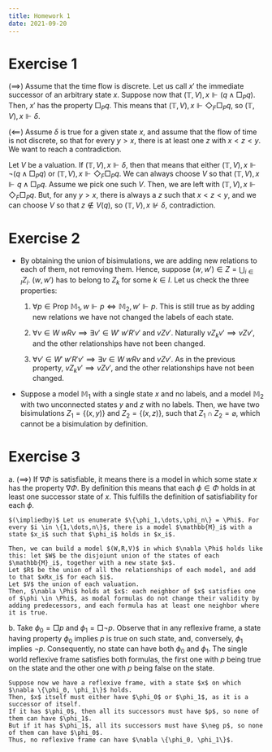 ```yaml
---
title: Homework 1
date: 2021-09-20
---
```


# Exercise 1

$(\implies)$ Assume that the time flow is discrete. Let us call $x'$ the immediate successor of an arbitrary state $x$. Suppose now that $(\mathbb{T}, V), x \Vdash (q \wedge \Box_P q)$. Then, $x'$ has the property $\Box_P q$. This means that $(\mathbb{T}, V), x \Vdash \Diamond_F \Box_P q$, so $(\mathbb{T}, V), x \Vdash \delta$.

$(\impliedby)$ Assume $\delta$ is true for a given state $x$, and assume that the flow of time is not discrete, so that for every $y > x$, there is at least one $z$ with $x < z < y$. We want to reach a contradiction.

Let $V$ be a valuation. If $(\mathbb{T}, V), x \Vdash \delta$, then that means that either $(\mathbb{T}, V), x \Vdash \neg (q \wedge \Box_P q)$ or $(\mathbb{T}, V), x \Vdash \Diamond_F \Box_P q$. We can always choose $V$ so that $(\mathbb{T}, V), x \Vdash q \wedge \Box_P q$. Assume we pick one such $V$. Then, we are left with $(\mathbb{T}, V), x \Vdash \Diamond_F \Box_P q$. But, for any $y > x$, there is always a $z$ such that $x < z < y$, and we can choose $V$ so that $z \notin V(q)$, so $(\mathbb{T}, V), x \not \Vdash \delta$, contradiction.

# Exercise 2

- By obtaining the union of bisimulations, we are adding new relations to each of them, not removing them.
    Hence, suppose $(w,w') \in Z = \bigcup_{i \in I} Z_i$. $(w,w')$ has to belong to $Z_k$ for some $k \in I$.
    Let us check the three properties:

    1. $\forall p \in \mathrm{Prop} \; \mathbb{M}_1, w \Vdash p \iff \mathbb{M}_2, w' \Vdash p$.
        This is still true as by adding new relations we have not changed the labels of each state.

    2. $\forall v \in W \; wRv \implies \exists v' \in W' \; w'R'v' \text{ and } vZv'$.
        Naturally $vZ_k v' \implies vZv'$, and the other relationships have not been changed.

    3. $\forall v' \in W' \; w'R'v' \implies \exists v \in W \; wRv \text{ and } vZv'$.
        As in the previous property, $vZ_k v' \implies vZv'$, and the other relationships have not been changed.

- Suppose a model $\mathbb{M}_1$ with a single state $x$ and no labels, and a model $\mathbb{M}_2$ with two unconnected states $y$ and $z$ with no labels.
    Then, we have two bisimulations $Z_1 = \{(x,y)\}$ and $Z_2 = \{(x,z)\}$, such that $Z_1 \cap Z_2 = \varnothing$, which cannot be a bisimulation by definition.

# Exercise 3

a. $(\implies)$ If $\nabla \Phi$ is satisfiable, it means there is a model in which some state $x$ has the property $\nabla \Phi$.
    By definition this means that each $\phi \in \Phi$ holds in at least one successor state of $x$.
    This fulfills the definition of satisfiability for each $\phi$.

    $(\impliedby)$ Let us enumerate $\{\phi_1,\dots,\phi_n\} = \Phi$. For every $i \in \{1,\dots,n\}$, there is a model $\mathbb{M}_i$ with a state $x_i$ such that $\phi_i$ holds in $x_i$.

    Then, we can build a model $(W,R,V)$ in which $\nabla \Phi$ holds like this: let $W$ be the disjoiunt union of the states of each $\mathbb{M}_i$, together with a new state $x$.
    Let $R$ be the union of all the relationships of each model, and add to that $xRx_i$ for each $i$.
    Let $V$ the union of each valuation.
    Then, $\nabla \Phi$ holds at $x$: each neighbor of $x$ satisfies one of $\phi \in \Phi$, as modal formulas do not change their validity by adding predecessors, and each formula has at least one neighbor where it is true.

b. Take $\phi_0 = \Box p$ and $\phi_1 = \Box \neg p$.
    Observe that in any reflexive frame, a state having property $\phi_0$ implies $p$ is true on such state, and, conversely, $\phi_1$ implies $\neg p$.
    Consequently, no state can have both $\phi_0$ and $\phi_1$.
    The single world reflexive frame satisfies both formulas, the first one with $p$ being true on the state and the other one with $p$ being false on the state.

    Suppose now we have a reflexive frame, with a state $x$ on which $\nabla \{\phi_0, \phi_1\}$ holds.
    Then, $x$ itself must either have $\phi_0$ or $\phi_1$, as it is a successor of itself.
    If it has $\phi_0$, then all its successors must have $p$, so none of them can have $\phi_1$.
    But if it has $\phi_1$, all its successors must have $\neg p$, so none of them can have $\phi_0$.
    Thus, no reflexive frame can have $\nabla \{\phi_0, \phi_1\}$.
